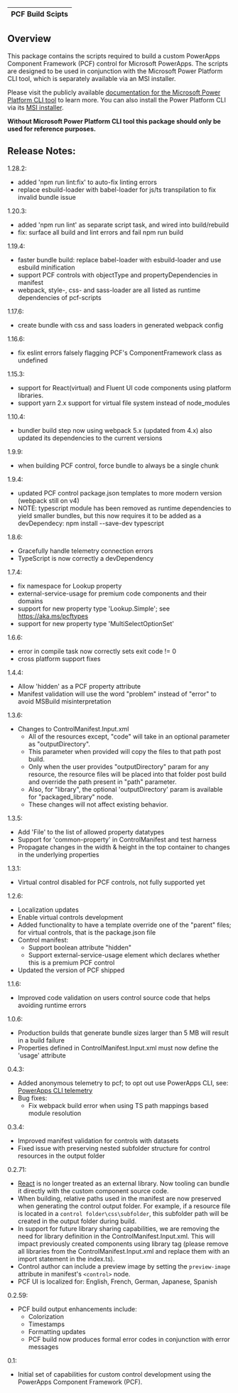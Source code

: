 | **PCF Build Scipts** |
|---	|

## Overview

This package contains the scripts required to build a custom PowerApps Component Framework (PCF) control for Microsoft PowerApps.
The scripts are designed to be used in conjunction with the Microsoft Power Platform CLI tool, which is separately available via an MSI installer.

Please visit the publicly available [documentation for the Microsoft Power Platform CLI tool](https://docs.microsoft.com/en-us/powerapps/developer/component-framework/create-custom-controls-using-pcf) to learn more.
You can also install the Power Platform CLI via its [MSI installer](https://aka.ms/PowerPlatformCLI).

**Without Microsoft Power Platform CLI tool this package should only be used for reference purposes.**

## Release Notes:

1.28.2:
- added 'npm run lint:fix' to auto-fix linting errors
- replace esbuild-loader with babel-loader for js/ts transpilation to fix invalid bundle issue

1.20.3:
- added 'npm run lint' as separate script task, and wired into build/rebuild
- fix: surface all build and lint errors and fail npm run build

1.19.4:
- faster bundle build: replace babel-loader with esbuild-loader and use esbuild minification
- support PCF controls with objectType and propertyDependencies in manifest
- webpack, style-, css- and sass-loader are all listed as runtime dependencies of pcf-scripts

1.17.6:
- create bundle with css and sass loaders in generated webpack config

1.16.6:
- fix eslint errors falsely flagging PCF's ComponentFramework class as undefined

1.15.3:
- support for React(virtual) and Fluent UI code components using platform libraries.
- support yarn 2.x support for virtual file system instead of node_modules

1.10.4:
- bundler build step now using webpack 5.x (updated from 4.x)
  also updated its dependencies to the current versions

1.9.9:
- when building PCF control, force bundle to always be a single chunk

1.9.4:
- updated PCF control package.json templates to more modern version (webpack still on v4)
- NOTE: typescript module has been removed as runtime dependencies to yield smaller bundles,
  but this now requires it to be added as a devDependecy:
    npm install --save-dev typescript

1.8.6:
- Gracefully handle telemetry connection errors
- TypeScript is now correctly a devDependency

1.7.4:
- fix namespace for Lookup property
- external-service-usage for premium code components and their domains
- support for new property type 'Lookup.Simple'; see <https://aka.ms/pcftypes>
- support for new property type 'MultiSelectOptionSet'

1.6.6:
- error in compile task now correctly sets exit code != 0
- cross platform support fixes

1.4.4:
- Allow 'hidden' as a PCF property attribute
- Manifest validation will use the word "problem" instead of "error" to avoid MSBuild misinterpretation

1.3.6:
- Changes to ControlManifest.Input.xml
  - All of the resources except, "code" will take in an optional parameter as "outputDirectory".
  - This parameter when provided will copy the files to that path post build.
  - Only when the user provides "outputDirectory" param for any resource, the resource files will be placed into that folder post build and override the path present in "path" parameter.
  - Also, for "library", the optional 'outputDirectory' param is available for "packaged_library" node.
  - These changes will not affect existing behavior.

1.3.5:
- Add 'File' to the list of allowed property datatypes
- Support for 'common-property' in ControlManifest and test harness
- Propagate changes in the width & height in the top container to changes in the underlying properties

1.3.1:
- Virtual control disabled for PCF controls, not fully supported yet

1.2.6:
- Localization updates
- Enable virtual controls development
- Added functionality to have a template override one of the "parent" files; for virtual controls, that is the package.json file
- Control manifest:
  - Support boolean attribute "hidden"
  - Support external-service-usage element which declares whether this is a premium PCF control
- Updated the version of PCF shipped

1.1.6:
- Improved code validation on users control source code that helps avoiding runtime errors

1.0.6:
- Production builds that generate bundle sizes larger than 5 MB will result in a build failure
- Properties defined in ControlManifest.Input.xml must now define the 'usage' attribute

0.4.3:
- Added anonymous telemetry to pcf; to opt out use PowerApps CLI, see:
[PowerApps CLI telemetry](https://docs.microsoft.com/en-us/powerapps/developer/component-framework/get-powerapps-cli#microsoft-powerapps-cli-telemetry)
- Bug fixes:
  - Fix webpack build error when using TS path mappings based module resolution

0.3.4:
- Improved manifest validation for controls with datasets
- Fixed issue with preserving nested subfolder structure for control resources in the output folder

0.2.71:
- [React](https://reactjs.org) is no longer treated as an external library. Now tooling can bundle it directly with the custom component source code.
- When building, relative paths used in the manifest are now preserved when generating the control output folder. For example, if a resource file is located in a `control folder\css\subfolder`, this subfolder path will be created in the output folder during build.
- In support for future library sharing capabilities, we are removing the need for library definition in the ControlManifest.Input.xml. This will impact previously created components using library tag (please remove all libraries from the ControlManifest.Input.xml and replace them with an import statement in the index.ts).
- Control author can include a preview image by setting the `preview-image` attribute in manifest's `<control>` node.
- PCF UI is localized for: English, French, German, Japanese, Spanish

0.2.59:
- PCF build output enhancements include:
    - Colorization
    - Timestamps
    - Formatting updates
    - PCF build now produces formal error codes in conjunction with error messages

0.1:
- Initial set of capabilities for custom control development using the PowerApps Component Framework (PCF).
